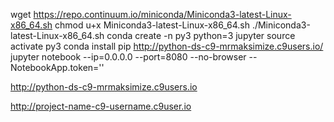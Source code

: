 wget https://repo.continuum.io/miniconda/Miniconda3-latest-Linux-x86_64.sh
chmod u+x Miniconda3-latest-Linux-x86_64.sh
./Miniconda3-latest-Linux-x86_64.sh
conda create -n py3 python=3 jupyter
source activate py3
conda install pip
http://python-ds-c9-mrmaksimize.c9users.io/
jupyter notebook --ip=0.0.0.0 --port=8080 --no-browser --NotebookApp.token=''

http://python-ds-c9-mrmaksimize.c9users.io

http://project-name-c9-username.c9user.io
